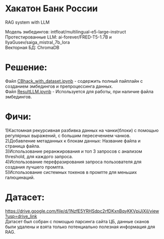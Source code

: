 # Хакатон Банк России
RAG system with LLM

Модель эмбедингов: intfloat/multilingual-e5-large-instruct<br>
Протестированные LLM: ai-forever/FRED-T5-1.7B  и IlyaGusev/saiga_mistral_7b_lora<br>
Векторная БД: ChromaDB
# Решение:
Файл [CBhack_with_dataset.ipynb](https://github.com/PocketBrain/CB_Hack/blob/main/CBhack_with_dataset.ipynb) - содержить полный пайплайн с созданием эмбедингов и препроцессинга данных. <br>
Файл [ResultLLM.ipynb](https://github.com/PocketBrain/CB_Hack/blob/main/ResultLLM.ipynb) - Используется для работы, при наличие файла эмбедингов.
# Фичи:
1)Кастомная рекурсивная разбивка данных на чанки(блоки) с помощью регулярных выражений, с большим пересечением чанков.<br>
2)Добавление метаданных к блокам данных: Название файла и страница файла.<br>
3)Использование реранжирования и топ 3 запросов с анализом threshold, для каждого запроса.<br>
4)Использование перефразирования запроса пользователя для создания лучшего промпта.<br>
5)Использование системных токенов в промпте для меньших галюцинаций.<br>
# Датасет:
https://drive.google.com/file/d/1NzfE5YRHSdpc2rfDKxnBqyKKVpiJjXil/view?usp=drive_link <br>
Датасет был собран с помощью парсинга сайта ЦБ, данные сканов были удалены и взята только потенциально полезная информация для RAG.

